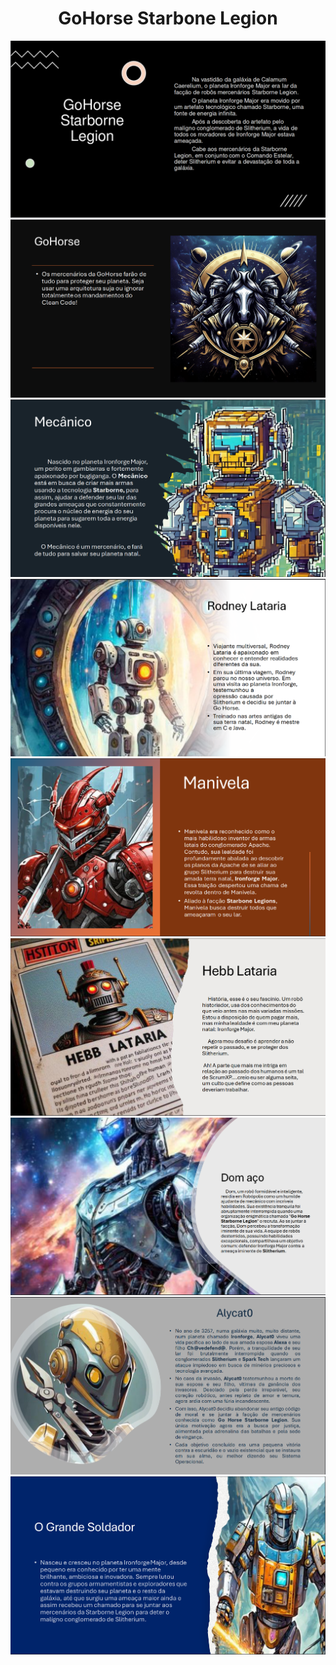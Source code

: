 <center>

# GoHorse Starbone Legion

<img src="/../img/historia_img/parte1.png" alt="historia">
<img src="/../img/historia_img/goHistoria.png" alt="historia">
<img src="/../img/historia_img/mecanico.png" alt="historia">
<img src="/../img/historia_img/rodney.png" alt="historia">
<img src="/../img/historia_img/manivela.png" alt="historia">
<img src="/../img/historia_img/hebb.png" alt="historia">
<img src="/../img/historia_img/dom.png" alt="historia">
<img src="/../img/historia_img/alicate.png" alt="historia">
<img src="/../img/historia_img/soldador.png" alt="historia">


</center>




